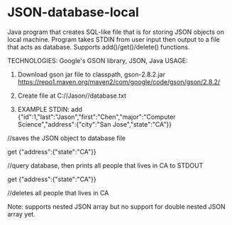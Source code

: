# JSON-database-local
Java program that creates SQL-like file that is for storing JSON objects on local machine. Program takes STDIN from user input then output to a file that acts as database. Supports add()/get()/delete() functions. 


TECHNOLOGIES: Google's GSON library, JSON, Java
USAGE: 
1.  Download gson jar file to classpath, gson-2.8.2.jar
https://repo1.maven.org/maven2/com/google/code/gson/gson/2.8.2/


2. Create file at C://Jason//database.txt 


3. EXAMPLE STDIN:
add {"id":1,"last":"Jason","first":"Chen","major":"Computer Science","address":{"city":"San Jose","state":"CA"}}

//saves the JSON object to database file


get {"address":{"state":"CA"}}

//query database, then prints all people that lives in CA to STDOUT


get {"address":{"state":"CA"}}

//deletes all people that lives in CA


Note: supports nested JSON array but no support for double nested JSON array yet. 
